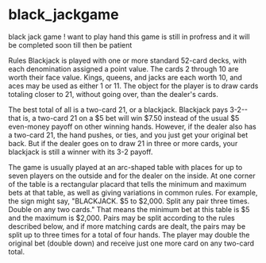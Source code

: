 # black_jackgame
black jack game ! want to play hand
this game is still in profress and it will be completed soon 
till then be patient 

Rules
Blackjack is played with one or more standard 52-card decks, with each denomination assigned a point value. The cards 2 through 10 are worth their face value. Kings, queens, and jacks are each worth 10, and aces may be used as either 1 or 11. The object for the player is to draw cards totaling closer to 21, without going over, than the dealer's cards.

The best total of all is a two-card 21, or a blackjack. Blackjack pays 3-2--that is, a two-card 21 on a $5 bet will win $7.50 instead of the usual $5 even-money payoff on other winning hands. However, if the dealer also has a two-card 21, the hand pushes, or ties, and you just get your original bet back. But if the dealer goes on to draw 21 in three or more cards, your blackjack is still a winner with its 3-2 payoff.

The game is usually played at an arc-shaped table with places for up to seven players on the outside and for the dealer on the inside. At one corner of the table is a rectangular placard that tells the minimum and maximum bets at that table, as well as giving variations in common rules. For example, the sign might say, "BLACKJACK. $5 to $2,000. Split any pair three times. Double on any two cards." That means the minimum bet at this table is $5 and the maximum is $2,000. Pairs may be split according to the rules described below, and if more matching cards are dealt, the pairs may be split up to three times for a total of four hands. The player may double the original bet (double down) and receive just one more card on any two-card total.
